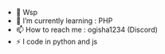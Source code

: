 - 👋 Wsp
- 🌱 I’m currently learning : PHP
- 📫 How to reach me : ogisha1234 (Discord)
- ⚡ I code in python and js
